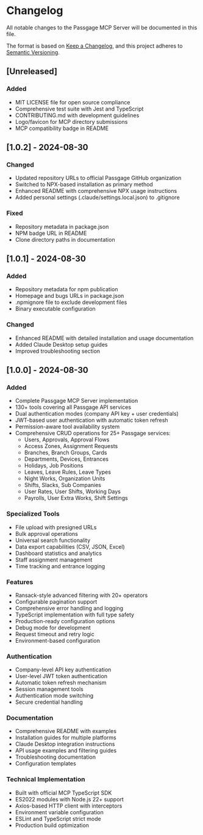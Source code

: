 # Changelog

All notable changes to the Passgage MCP Server will be documented in this file.

The format is based on [Keep a Changelog](https://keepachangelog.com/en/1.0.0/),
and this project adheres to [Semantic Versioning](https://semver.org/spec/v2.0.0.html).

## [Unreleased]

### Added
- MIT LICENSE file for open source compliance
- Comprehensive test suite with Jest and TypeScript
- CONTRIBUTING.md with development guidelines
- Logo/favicon for MCP directory submissions
- MCP compatibility badge in README

## [1.0.2] - 2024-08-30

### Changed
- Updated repository URLs to official Passgage GitHub organization
- Switched to NPX-based installation as primary method
- Enhanced README with comprehensive NPX usage instructions
- Added personal settings (.claude/settings.local.json) to .gitignore

### Fixed
- Repository metadata in package.json
- NPM badge URL in README
- Clone directory paths in documentation

## [1.0.1] - 2024-08-30

### Added
- Repository metadata for npm publication
- Homepage and bugs URLs in package.json
- .npmignore file to exclude development files
- Binary executable configuration

### Changed
- Enhanced README with detailed installation and usage documentation
- Added Claude Desktop setup guides
- Improved troubleshooting section

## [1.0.0] - 2024-08-30

### Added
- Complete Passgage MCP Server implementation
- 130+ tools covering all Passgage API services
- Dual authentication modes (company API key + user credentials)
- JWT-based user authentication with automatic token refresh
- Permission-aware tool availability system
- Comprehensive CRUD operations for 25+ Passgage services:
  - Users, Approvals, Approval Flows
  - Access Zones, Assignment Requests
  - Branches, Branch Groups, Cards
  - Departments, Devices, Entrances
  - Holidays, Job Positions
  - Leaves, Leave Rules, Leave Types
  - Night Works, Organization Units
  - Shifts, Slacks, Sub Companies
  - User Rates, User Shifts, Working Days
  - Payrolls, User Extra Works, Shift Settings

### Specialized Tools
- File upload with presigned URLs
- Bulk approval operations
- Universal search functionality
- Data export capabilities (CSV, JSON, Excel)
- Dashboard statistics and analytics
- Staff assignment management
- Time tracking and entrance logging

### Features
- Ransack-style advanced filtering with 20+ operators
- Configurable pagination support
- Comprehensive error handling and logging
- TypeScript implementation with full type safety
- Production-ready configuration options
- Debug mode for development
- Request timeout and retry logic
- Environment-based configuration

### Authentication
- Company-level API key authentication
- User-level JWT token authentication
- Automatic token refresh mechanism
- Session management tools
- Authentication mode switching
- Secure credential handling

### Documentation
- Comprehensive README with examples
- Installation guides for multiple platforms
- Claude Desktop integration instructions
- API usage examples and filtering guides
- Troubleshooting documentation
- Configuration templates

### Technical Implementation
- Built with official MCP TypeScript SDK
- ES2022 modules with Node.js 22+ support
- Axios-based HTTP client with interceptors
- Environment variable configuration
- ESLint and TypeScript strict mode
- Production build optimization